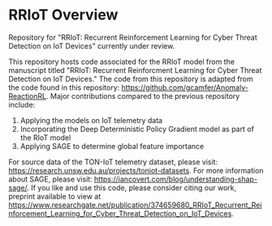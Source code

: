 # RRIoT Overview
Repository for "RRIoT: Recurrent Reinforcement Learning for Cyber Threat Detection on IoT Devices" currently under review. 

This repository hosts code associated for the RRIoT model from the manuscript titled "RRIoT: Recurrent Reinforcment Learning for Cyber Threat Detection on IoT Devices." The code from this repository is adapted from the code found in this repository: https://github.com/gcamfer/Anomaly-ReactionRL. Major contributions compared to the previous repository include:
1) Applying the models on IoT telemetry data 
2) Incorporating the Deep Deterministic Policy Gradient model as part of the RIoT model
3) Applying SAGE to determine global feature importance

For source data of the TON-IoT telemetry dataset, please visit: https://research.unsw.edu.au/projects/toniot-datasets. For more information about SAGE, please visit: https://iancovert.com/blog/understanding-shap-sage/. If you like and use this code, please consider citing our work, preprint available to view at https://www.researchgate.net/publication/374659680_RRIoT_Recurrent_Reinforcement_Learning_for_Cyber_Threat_Detection_on_IoT_Devices. 
